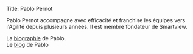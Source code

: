 Title: Pablo Pernot

Pablo Pernot accompagne avec efficacité et franchise  les équipes vers l'Agilité depuis plusieurs années.
Il est membre fondateur de Smartview.

La [biographie][] de Pablo.  
Le [blog][] de Pablo

[biographie]: http://www.linkedin.com/in/pablopernot
[blog]: http://www.areyouagile.com/
